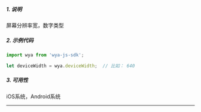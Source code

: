 ##### 1. 说明

屏幕分辨率宽，数字类型

##### 2. 示例代码

```javascript
import wya from 'wya-js-sdk';

let deviceWidth = wya.deviceWidth;  // 比如： 640
```
##### 3. 可用性
iOS系统，Android系统

---------